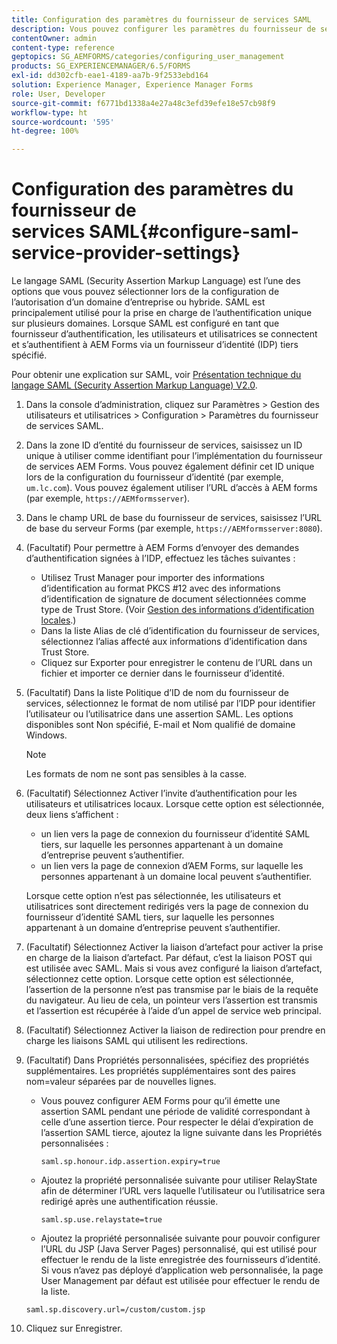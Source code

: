 ```yaml
---
title: Configuration des paramètres du fournisseur de services SAML
description: Vous pouvez configurer les paramètres du fournisseur de services SAML pour permettre aux utilisateurs et utilisatrices de se connecter et de s’authentifier auprès d’AEM Forms via un fournisseur d’identité (IDP) tiers spécifié.
contentOwner: admin
content-type: reference
geptopics: SG_AEMFORMS/categories/configuring_user_management
products: SG_EXPERIENCEMANAGER/6.5/FORMS
exl-id: dd302cfb-eae1-4189-aa7b-9f2533ebd164
solution: Experience Manager, Experience Manager Forms
role: User, Developer
source-git-commit: f6771bd1338a4e27a48c3efd39efe18e57cb98f9
workflow-type: ht
source-wordcount: '595'
ht-degree: 100%

---
```


# Configuration des paramètres du fournisseur de services SAML{#configure-saml-service-provider-settings}

Le langage SAML (Security Assertion Markup Language) est l’une des options que vous pouvez sélectionner lors de la configuration de l’autorisation d’un domaine d’entreprise ou hybride. SAML est principalement utilisé pour la prise en charge de l’authentification unique sur plusieurs domaines. Lorsque SAML est configuré en tant que fournisseur d’authentification, les utilisateurs et utilisatrices se connectent et s’authentifient à AEM Forms via un fournisseur d’identité (IDP) tiers spécifié.

Pour obtenir une explication sur SAML, voir [Présentation technique du langage SAML (Security Assertion Markup Language) V2.0](https://docs.oasis-open.org/security/saml/Post2.0/sstc-saml-tech-overview-2.0.html).

1. Dans la console d’administration, cliquez sur Paramètres > Gestion des utilisateurs et utilisatrices > Configuration > Paramètres du fournisseur de services SAML.
1. Dans la zone ID d’entité du fournisseur de services, saisissez un ID unique à utiliser comme identifiant pour l’implémentation du fournisseur de services AEM Forms. Vous pouvez également définir cet ID unique lors de la configuration du fournisseur d’identité (par exemple, `um.lc.com`). Vous pouvez également utiliser l’URL d’accès à AEM forms (par exemple, `https://AEMformsserver`).
1. Dans le champ URL de base du fournisseur de services, saisissez l’URL de base du serveur Forms (par exemple, `https://AEMformsserver:8080`).
1. (Facultatif) Pour permettre à AEM Forms d’envoyer des demandes d’authentification signées à l’IDP, effectuez les tâches suivantes :

   * Utilisez Trust Manager pour importer des informations d’identification au format PKCS #12 avec des informations d’identification de signature de document sélectionnées comme type de Trust Store. (Voir [Gestion des informations d’identification locales](/help/forms/using/admin-help/local-credentials.md#managing-local-credentials).)
   * Dans la liste Alias de clé d’identification du fournisseur de services, sélectionnez l’alias affecté aux informations d’identification dans Trust Store.
   * Cliquez sur Exporter pour enregistrer le contenu de l’URL dans un fichier et importer ce dernier dans le fournisseur d’identité.

1. (Facultatif) Dans la liste Politique d’ID de nom du fournisseur de services, sélectionnez le format de nom utilisé par l’IDP pour identifier l’utilisateur ou l’utilisatrice dans une assertion SAML. Les options disponibles sont Non spécifié, E-mail et Nom qualifié de domaine Windows.

   >[!NOTE]
   >
   >Les formats de nom ne sont pas sensibles à la casse.

1. (Facultatif) Sélectionnez Activer l’invite d’authentification pour les utilisateurs et utilisatrices locaux. Lorsque cette option est sélectionnée, deux liens s’affichent :

   * un lien vers la page de connexion du fournisseur d’identité SAML tiers, sur laquelle les personnes appartenant à un domaine d’entreprise peuvent s’authentifier.
   * un lien vers la page de connexion d’AEM Forms, sur laquelle les personnes appartenant à un domaine local peuvent s’authentifier.

   Lorsque cette option n’est pas sélectionnée, les utilisateurs et utilisatrices sont directement redirigés vers la page de connexion du fournisseur d’identité SAML tiers, sur laquelle les personnes appartenant à un domaine d’entreprise peuvent s’authentifier.

1. (Facultatif) Sélectionnez Activer la liaison d’artefact pour activer la prise en charge de la liaison d’artefact. Par défaut, c’est la liaison POST qui est utilisée avec SAML. Mais si vous avez configuré la liaison d’artefact, sélectionnez cette option. Lorsque cette option est sélectionnée, l’assertion de la personne n’est pas transmise par le biais de la requête du navigateur. Au lieu de cela, un pointeur vers l’assertion est transmis et l’assertion est récupérée à l’aide d’un appel de service web principal.
1. (Facultatif) Sélectionnez Activer la liaison de redirection pour prendre en charge les liaisons SAML qui utilisent les redirections.
1. (Facultatif) Dans Propriétés personnalisées, spécifiez des propriétés supplémentaires. Les propriétés supplémentaires sont des paires nom=valeur séparées par de nouvelles lignes.

   * Vous pouvez configurer AEM Forms pour qu’il émette une assertion SAML pendant une période de validité correspondant à celle d’une assertion tierce. Pour respecter le délai d’expiration de l’assertion SAML tierce, ajoutez la ligne suivante dans les Propriétés personnalisées :

     `saml.sp.honour.idp.assertion.expiry=true`

   * Ajoutez la propriété personnalisée suivante pour utiliser RelayState afin de déterminer l’URL vers laquelle l’utilisateur ou l’utilisatrice sera redirigé après une authentification réussie.

     `saml.sp.use.relaystate=true`

   * Ajoutez la propriété personnalisée suivante pour pouvoir configurer l’URL du JSP (Java Server Pages) personnalisé, qui est utilisé pour effectuer le rendu de la liste enregistrée des fournisseurs d’identité. Si vous n’avez pas déployé d’application web personnalisée, la page User Management par défaut est utilisée pour effectuer le rendu de la liste.

   `saml.sp.discovery.url=/custom/custom.jsp`

1. Cliquez sur Enregistrer.
